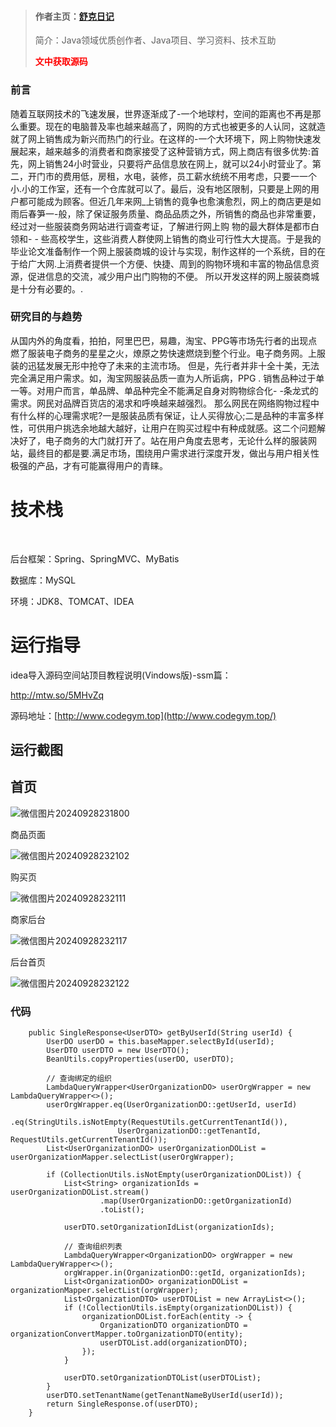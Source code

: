 > #### 作者主页：[舒克日记](https://blog.csdn.net/cativen)
>
>  简介：Java领域优质创作者、Java项目、学习资料、技术互助
>
> <b><font color=red>文中获取源码</font></b>

### 前言

随着互联网技术的飞速发展，世界逐渐成了-一个地球村，空间的距离也不再是那么重要。现在的电脑普及率也越来越高了，网购的方式也被更多的人认同，这就造就了网上销售成为新兴而热门的行业。在这样的-一个大环境下，网上购物快速发展起来，越来越多的消费者和商家接受了这种营销方式，网上商店有很多优势:首先，网上销售24小时营业，只要将产品信息放在网上，就可以24小时营业了。第二，开门市的费用低，房租，水电，装修，员工薪水统统不用考虑，只要一一个小.小的工作室，还有一个仓库就可以了。最后，没有地区限制，只要是上网的用户都可能成为顾客。但近几年来网_上销售的竟争也愈演愈烈，网上的商店更是如雨后春笋一-般，除了保证服务质量、商品品质之外，所销售的商品也非常重要，经过对一些服装商务网站进行调查考证，了解进行网上购 物的最大群体是都市白领和- - 些高校学生，这些消费人群使网上销售的商业可行性大大提高。于是我的毕业论文准备制作一个网上服装商城的设计与实现，制作这样的一个系统，目的在于给广大网.上消费者提供一个方便、快捷、周到的购物环境和丰富的物品信息资源，促进信息的交流，减少用户出门购物的不便。 所以开发这样的网上服装商城是十分有必要的。.

### 研究目的与趋势

从国内外的角度看，拍拍，阿里巴巴，易趣，淘宝、PPG等市场先行者的出现点燃了服装电子商务的星星之火，燎原之势快速燃烧到整个行业。电子商务网。上服装的迅猛发展无形中抢夺了未来的主流市场。 但是，先行者并非十全十美，无法完全满足用户需求。如，淘宝网服装品质一直为人所诟病，PPG . 销售品种过于单一等。对用户而言，单品牌、单品种完全不能满足自身对购物综合化- -条龙式的需求。网民对品牌百货店的渴求和呼唤越来越强烈。 那么网民在网络购物过程中有什么样的心理需求呢?一是服装品质有保证，让人买得放心;二是品种的丰富多样性，可供用户挑选余地越大越好，让用户在购买过程中有种成就感。这二个问题解决好了，电子商务的大门就打开了。站在用户角度去思考，无论什么样的服装网站，最终目的都是要.满足市场，围绕用户需求进行深度开发，做出与用户相关性极强的产品，才有可能赢得用户的青睐。

# 技术栈

​

后台框架：Spring、SpringMVC、MyBatis

数据库：MySQL

环境：JDK8、TOMCAT、IDEA

# 运行指导

idea导入源码空间站顶目教程说明(Vindows版)-ssm篇：

http://mtw.so/5MHvZq 

源码地址：[http://www.codegym.top](http://www.codegym.top/)

## 运行截图

## 首页

![微信图片20240928231800](https://img-blog.csdnimg.cn/img_convert/54b45524241d94ce64d055ef615106ca.png)

商品页面

![微信图片20240928232102](https://img-blog.csdnimg.cn/img_convert/a0a067958a20e82b024e01216cd858f8.png)

购买页

![微信图片20240928232111](https://img-blog.csdnimg.cn/img_convert/11f998eb3210add21e3090ed20811230.png)

商家后台

![微信图片20240928232117](https://img-blog.csdnimg.cn/img_convert/aa511a0524426c89dfe7972c62906196.png)

后台首页

![微信图片20240928232122](https://img-blog.csdnimg.cn/img_convert/a8b8fa3f51bd0da7165e8312c09d27bd.png)

### 代码

```
    public SingleResponse<UserDTO> getByUserId(String userId) {
        UserDO userDO = this.baseMapper.selectById(userId);
        UserDTO userDTO = new UserDTO();
        BeanUtils.copyProperties(userDO, userDTO);

        // 查询绑定的组织
        LambdaQueryWrapper<UserOrganizationDO> userOrgWrapper = new LambdaQueryWrapper<>();
        userOrgWrapper.eq(UserOrganizationDO::getUserId, userId)
                .eq(StringUtils.isNotEmpty(RequestUtils.getCurrentTenantId()),
                        UserOrganizationDO::getTenantId, RequestUtils.getCurrentTenantId());
        List<UserOrganizationDO> userOrganizationDOList = userOrganizationMapper.selectList(userOrgWrapper);

        if (CollectionUtils.isNotEmpty(userOrganizationDOList)) {
            List<String> organizationIds = userOrganizationDOList.stream()
                    .map(UserOrganizationDO::getOrganizationId)
                    .toList();

            userDTO.setOrganizationIdList(organizationIds);

            // 查询组织列表
            LambdaQueryWrapper<OrganizationDO> orgWrapper = new LambdaQueryWrapper<>();
            orgWrapper.in(OrganizationDO::getId, organizationIds);
            List<OrganizationDO> organizationDOList = organizationMapper.selectList(orgWrapper);
            List<OrganizationDTO> userDTOList = new ArrayList<>();
            if (!CollectionUtils.isEmpty(organizationDOList)) {
                organizationDOList.forEach(entity -> {
                    OrganizationDTO organizationDTO = organizationConvertMapper.toOrganizationDTO(entity);
                    userDTOList.add(organizationDTO);
                });
            }

            userDTO.setOrganizationDTOList(userDTOList);
        }
        userDTO.setTenantName(getTenantNameByUserId(userId));
        return SingleResponse.of(userDTO);
    }
```

